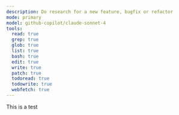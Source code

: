 ```yaml
---
description: Do research for a new feature, bugfix or refactor
mode: primary
model: github-copilot/claude-sonnet-4
tools:
  read: true
  grep: true
  glob: true
  list: true
  bash: true
  edit: true
  write: true
  patch: true
  todoread: true
  todowrite: true
  webfetch: true
---
```


This is a test
